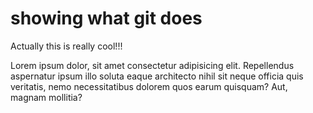 # showing what git does

Actually this is really cool!!!

Lorem ipsum dolor, sit amet consectetur adipisicing elit. Repellendus aspernatur ipsum illo soluta eaque architecto nihil sit neque officia quis veritatis, nemo necessitatibus dolorem quos earum quisquam? Aut, magnam mollitia?

